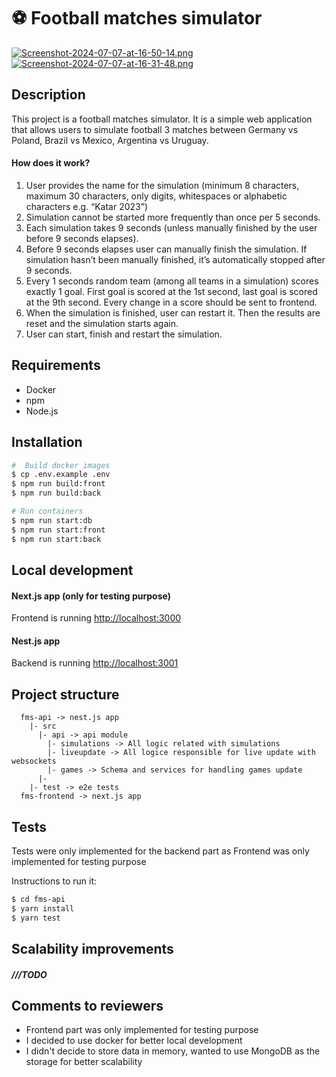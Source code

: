 # ⚽ Football matches simulator

[![Screenshot-2024-07-07-at-16-50-14.png](https://i.postimg.cc/rw0MnXs2/Screenshot-2024-07-07-at-16-50-14.png)](https://postimg.cc/xX2w8ZL6)
[![Screenshot-2024-07-07-at-16-31-48.png](https://i.postimg.cc/wBXVQZQ6/Screenshot-2024-07-07-at-16-31-48.png)](https://postimg.cc/06ND8t43)

## Description
This project is a football matches simulator. It is a simple web application that allows users to simulate football 3 matches between Germany vs Poland, Brazil vs Mexico, Argentina vs Uruguay.

#### How does it work?
1. User provides the name for the simulation (minimum 8 characters, maximum 30
characters, only digits, whitespaces or alphabetic characters e.g. “Katar 2023”)
2. Simulation cannot be started more frequently than once per 5 seconds.
3. Each simulation takes 9 seconds (unless manually finished by the user before 9 seconds elapses).
4. Before 9 seconds elapses user can manually finish the simulation. If simulation hasn’t been manually finished, it’s automatically stopped after 9 seconds.
5. Every 1 seconds random team (among all teams in a simulation) scores exactly 1 goal. First goal is scored at the 1st second, last goal is scored at the 9th second. Every change in a score should be sent to frontend.
6. When the simulation is finished, user can restart it. Then the results are reset and the simulation starts again.
7. User can start, finish and restart the simulation.


## Requirements

- Docker
- npm
- Node.js


## Installation
```bash
#  Build docker images
$ cp .env.example .env
$ npm run build:front
$ npm run build:back

# Run containers
$ npm run start:db
$ npm run start:front
$ npm run start:back
```

## Local development
#### Next.js app (only for testing purpose)
Frontend is running [http://localhost:3000](http://localhost:3000)

#### Nest.js app
Backend is running [http://localhost:3001](http://localhost:3001)

## Project structure
```
  fms-api -> nest.js app
    |- src
      |- api -> api module
        |- simulations -> All logic related with simulations
        |- liveupdate -> All logice responsible for live update with websockets
        |- games -> Schema and services for handling games update
      |- 
    |- test -> e2e tests 
  fms-frontend -> next.js app
```

## Tests
Tests were only implemented for the backend part as Frontend was only implemented for testing purpose

Instructions to run it:
```bash
$ cd fms-api
$ yarn install
$ yarn test
```

## Scalability improvements
##### ///TODO


## Comments to reviewers
- Frontend part was only implemented for testing purpose
- I decided to use docker for better local development
- I didn't decide to store data in memory, wanted to use MongoDB as the storage for better scalability
